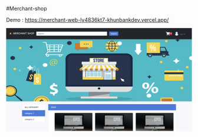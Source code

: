 #Merchant-shop

Demo : https://merchant-web-ly4836kt7-khunbankdev.vercel.app/

![alt text](https://github.com/KhunbankDev/merchant-web/blob/develop/public/imgs/Screens/pic01.png)
